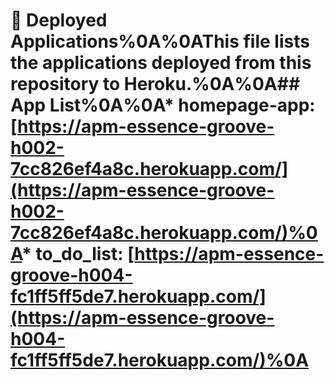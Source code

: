 # 🚀 Deployed Applications%0A%0AThis file lists the applications deployed from this repository to Heroku.%0A%0A## App List%0A%0A* **homepage-app:** [https://apm-essence-groove-h002-7cc826ef4a8c.herokuapp.com/](https://apm-essence-groove-h002-7cc826ef4a8c.herokuapp.com/)%0A* **to_do_list:** [https://apm-essence-groove-h004-fc1ff5ff5de7.herokuapp.com/](https://apm-essence-groove-h004-fc1ff5ff5de7.herokuapp.com/)%0A
